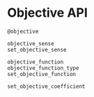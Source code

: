 # Objective API

```@docs
@objective

objective_sense
set_objective_sense

objective_function
objective_function_type
set_objective_function

set_objective_coefficient
```
